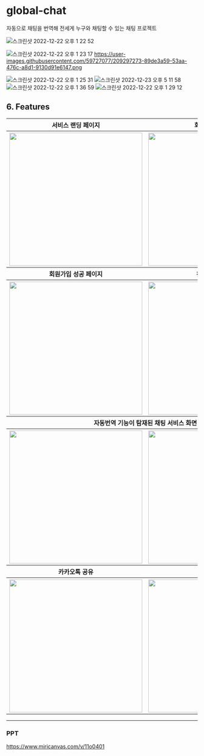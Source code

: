 # global-chat

자동으로 채팅을 번역해 전세게 누구와 채팅할 수 있는 채팅 프로젝트


![스크린샷 2022-12-22 오후 1 22 52](https://user-images.githubusercontent.com/59727077/209297223-046b14d0-b939-4646-947e-891b11237fab.png)

![스크린샷 2022-12-22 오후 1 23 17](https://user-images.githubusercontent.com/59727077/209297273-89de3a59-53aa-476c-a8d1-9130d91e6147.png)
https://user-images.githubusercontent.com/59727077/209297273-89de3a59-53aa-476c-a8d1-9130d91e6147.png

![스크린샷 2022-12-22 오후 1 25 31](https://user-images.githubusercontent.com/59727077/209298157-705e6561-fc6f-46dc-b662-8736378f2b81.png)
![스크린샷 2022-12-23 오후 5 11 58](https://user-images.githubusercontent.com/59727077/209298469-a51e2966-0955-4f6c-95a4-fc9fc0b0e41b.png)
![스크린샷 2022-12-22 오후 1 36 59](https://user-images.githubusercontent.com/59727077/209298783-fb7cd6df-7336-42a1-8d0d-0857734a315b.png)
![스크린샷 2022-12-22 오후 1 29 12](https://user-images.githubusercontent.com/59727077/209298804-f7e329ae-adff-4849-8429-25e674e9f5c5.png)


## 6. Features
<table  style="text-align: center; width=950px">
    <tbody>
        <tr>
          <th style="text-align: center;">서비스 랜딩 페이지</th>
          <th style="text-align: center;">회원가입 페이지</th>
        </tr>
      </tbody>
      <tbody>
        <tr>
          <th><img src="https://user-images.githubusercontent.com/59727077/209297223-046b14d0-b939-4646-947e-891b11237fab.png" height="350px"/></th>
          <th><img src="https://user-images.githubusercontent.com/59727077/209297273-89de3a59-53aa-476c-a8d1-9130d91e6147.png" height="350px"/></th>
        </tr>
      </tbody>
      <tbody>
      <tr>
          <th style="text-align: center;">회원가입 성공 페이지</th>
          <th style="text-align: center;">친구 추가 기능</th>
        </tr>
      </tbody>
      <tbody>
        <tr>
          <th><img src="https://user-images.githubusercontent.com/59727077/209298157-705e6561-fc6f-46dc-b662-8736378f2b81.png" height="350px"/></th>
          <th><img src="https://user-images.githubusercontent.com/59727077/209298804-f7e329ae-adff-4849-8429-25e674e9f5c5.png" height="350px"/></th>
        </tr>
      </tbody>
      <tbody>
      <tr>
          <th colspan="2" style="text-align: center;">자동번역 기능이 탐재된 채팅 서비스 화면</th>
        </tr>
      </tbody>
      <tbody>
        <tr>
          <th><img src="https://user-images.githubusercontent.com/59727077/209298783-fb7cd6df-7336-42a1-8d0d-0857734a315b.png"  width="350px" height="350px"/></th>
          <th><img src="https://user-images.githubusercontent.com/59727077/209298804-f7e329ae-adff-4849-8429-25e674e9f5c5.png"  width="350px" height="350px"/></th>
        </tr>
      </tbody>
      <tbody>
      <tr>
          <th style="text-align: center;">카카오톡 공유</th>
          <th style="text-align: center;">마이페이지</th>
        </tr>
      </tbody>
      <tbody>
        <tr>
          <th><img src="https://user-images.githubusercontent.com/70627982/193330399-07354aef-dd3d-4925-af92-429409f7ba82.png"  width="350px" height="350px"/></th>
          <th><img src="https://user-images.githubusercontent.com/70627982/193330071-a4bd95e2-b7ca-40d8-8ee3-9afb513559f3.png"  width="350px" height="350px"/></th>
        </tr>
      </tbody>
    </table>

<hr>

### PPT
https://www.miricanvas.com/v/11o0401
